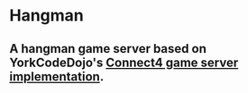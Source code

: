 # Hangman

## A hangman game server based on YorkCodeDojo's [Connect4 game server implementation](https://github.com/YorkCodeDojo/Connect4).
